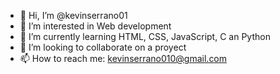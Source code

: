 - 👋 Hi, I’m @kevinserrano01
- 👀 I’m interested in Web development
- 🌱 I’m currently learning HTML, CSS, JavaScript, C an Python
- 💞️ I’m looking to collaborate on a proyect
- 📫 How to reach me: kevinserrano010@gmail.com

<!---
kevinserrano01/kevinserrano01 is a ✨ special ✨ repository because its `README.md` (this file) appears on your GitHub profile.
You can click the Preview link to take a look at your changes.
--->
